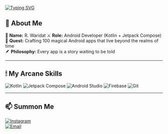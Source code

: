 
[![Typing SVG](https://readme-typing-svg.demolab.com?font=Cinzel&size=28&duration=4000&pause=1000&color=FF79C6&center=true&vCenter=true&width=800&lines=Welcome+to+my+realm...;Coding+spells+in+Kotlin+%26+Compose;Turning+ideas+into+magical+apps;Every+line+of+code+is+a+whisper+to+the+stars)](https://git.io/typing-svg)


## 🌙 About Me  
🔮 **Name:** R. Waridat
⚔️ **Role:** Android Developer (Kotlin + Jetpack Compose)  
📜 **Quest:** Crafting 100 magical Android apps that live beyond the realms of time  
🪶 **Philosophy:** Every app is a story waiting to be told  

---

## 🕯 My Arcane Skills  
![Kotlin](https://img.shields.io/badge/Kotlin-7F52FF?style=for-the-badge&logo=kotlin&logoColor=white)
![Jetpack Compose](https://img.shields.io/badge/Jetpack%20Compose-1E1E1E?style=for-the-badge&logo=jetpackcompose&logoColor=4FC3F7)
![Android Studio](https://img.shields.io/badge/Android%20Studio-20232A?style=for-the-badge&logo=androidstudio&logoColor=3DDC84)
![Firebase](https://img.shields.io/badge/Firebase-1E1E1E?style=for-the-badge&logo=firebase&logoColor=FFB300)
![Git](https://img.shields.io/badge/Git-1E1E1E?style=for-the-badge&logo=git&logoColor=F14E32)
 
---

## 📫 Summon Me  
[![Instagram](https://img.shields.io/badge/Instagram-660066?style=for-the-badge&logo=instagram&logoColor=white)](https://instagram.com/ranggawaridat)  
[![Email](https://img.shields.io/badge/Email-660033?style=for-the-badge&logo=gmail&logoColor=white)](mailto:ranggawaridat@gmail.com)

